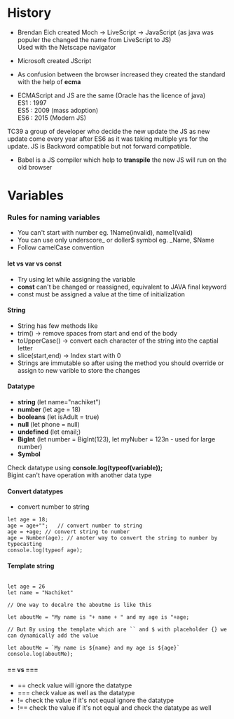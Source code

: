 # History 

- Brendan Eich created Moch -> LiveScript -> JavaScript 
(as java was populer the changed the name from LiveScript to JS)    
Used with the Netscape navigator

- Microsoft created JScript

- As confusion between the browser increased they created the standard with the help of **ecma** 

- ECMAScript and JS are the same (Oracle has the licence of java)   
ES1 : 1997  
ES5 : 2009 (mass adoption)  
ES6 : 2015 (Modern JS)

TC39 a group of developer who decide the new update the JS as new update come every year after ES6 as it was taking multiple yrs for the update.
JS is Backword compatible but not forward compatible.

- Babel is a JS compiler which help to **transpile** the new JS will run on the old browser

# Variables

### Rules for naming variables

- You can't start with number eg. 1Name(invalid), name1(valid)
- You can use only underscore_ or doller$ symbol eg. _Name, $Name
- Follow camelCase convention

#### **let** vs **var** vs **const**

- Try using let while assigning the variable
- **const** can't be changed or reassigned, equivalent to JAVA final keyword
- const must be assigned a value at the time of initialization 

#### String
- String has few methods like
- trim() -> remove spaces from start and end of the body
- toUpperCase() -> convert each character of the string into the captial letter
- slice(start,end) -> Index start with 0 
- Strings are immutable so after using the method you should override or assign to new varible to store the changes

#### Datatype
- **string**    (let name="nachiket")
- **number**    (let age = 18)
- **booleans**  (let isAdult = true)
- **null**      (let phone = null)
- **undefined** (let email;)
- **BigInt**    (let number = BigInt(123), let myNuber = 123n - used for large number)
- **Symbol**
                                    
 Check datatype using **console.log(typeof(variable));**    
 Bigint can't have operation with another data type
#### Convert datatypes

- convert number to string
``` JS
let age = 18;
age = age+"";   // convert number to string
age = +age; // convert string to number
age = Number(age); // anoter way to convert the string to number by typecasting
console.log(typeof age);
```

#### Template string

```JS

let age = 26
let name = "Nachiket"

// One way to decalre the aboutme is like this 

let aboutMe = "My name is "+ name + " and my age is "+age;

// But By using the template which are `` and $ with placeholder {} we can dynamically add the value 

let aboutMe = `My name is ${name} and my age is ${age}`
console.log(aboutMe);

```

#### == vs ===
- == check value will ignore the datatype
- === check value as well as the datatype
- != check the value if it's not equal ignore the datatype
- !== check the value if it's not equal and check the datatype as well
